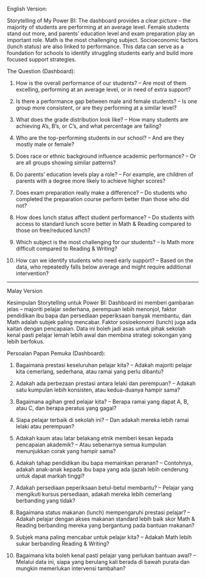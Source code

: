 English Version:

Storytelling of My Power BI:
The dashboard provides a clear picture – the majority of students are performing at an average level. Female students stand out more, and parents’ education level and exam preparation play an important role. Math is the most challenging subject. Socioeconomic factors (lunch status) are also linked to performance. This data can serve as a foundation for schools to identify struggling students early and build more focused support strategies.

The Question (Dashboard): 
1)	How is the overall performance of our students?
– Are most of them excelling, performing at an average level, or in need of extra support?

2)	Is there a performance gap between male and female students?
– Is one group more consistent, or are they performing at a similar level?

3)	What does the grade distribution look like?
– How many students are achieving A’s, B’s, or C’s, and what percentage are failing?

4)	Who are the top-performing students in our school?
– And are they mostly male or female?

5)	Does race or ethnic background influence academic performance?
– Or are all groups showing similar patterns?

6)	Do parents’ education levels play a role?
– For example, are children of parents with a degree more likely to achieve higher scores?

7)	Does exam preparation really make a difference?
– Do students who completed the preparation course perform better than those who did not?

8)	How does lunch status affect student performance?
– Do students with access to standard lunch score better in Math & Reading compared to those on free/reduced lunch?

9)	Which subject is the most challenging for our students?
– Is Math more difficult compared to Reading & Writing?

10)	How can we identify students who need early support?
– Based on the data, who repeatedly falls below average and might require additional intervention?

_____________________________________________________
Malay Version

Kesimpulan Storytelling untuk Power BI: 
Dashboard ini memberi gambaran jelas – majoriti pelajar sederhana, perempuan lebih menonjol, faktor pendidikan ibu bapa dan persediaan peperiksaan banyak membantu, dan Math adalah subjek paling mencabar. Faktor sosioekonomi (lunch) juga ada kaitan dengan pencapaian. Data ini boleh jadi asas untuk pihak sekolah kenal pasti pelajar lemah lebih awal dan membina strategi sokongan yang lebih berfokus.

Persoalan Papan Pemuka (Dashboard):
1)	Bagaimana prestasi keseluruhan pelajar kita?
– Adakah majoriti pelajar kita cemerlang, sederhana, atau ramai yang perlu dibantu?

2)	Adakah ada perbezaan prestasi antara lelaki dan perempuan?
– Adakah satu kumpulan lebih konsisten, atau kedua-duanya hampir sama?

3)	Bagaimana agihan gred pelajar kita?
– Berapa ramai yang dapat A, B, atau C, dan berapa peratus yang gagal?

4)	Siapa pelajar terbaik di sekolah ini?
– Dan adakah mereka lebih ramai lelaki atau perempuan?

5)	Adakah kaum atau latar belakang etnik memberi kesan kepada pencapaian akademik?
– Atau sebenarnya semua kumpulan menunjukkan corak yang hampir sama?

6)	Adakah tahap pendidikan ibu bapa memainkan peranan?
– Contohnya, adakah anak-anak kepada ibu bapa yang ada ijazah lebih cenderung untuk dapat markah tinggi?

7)	Adakah persediaan peperiksaan betul-betul membantu?
– Pelajar yang mengikuti kursus persediaan, adakah mereka lebih cemerlang berbanding yang tidak?

8)	Bagaimana status makanan (lunch) mempengaruhi prestasi pelajar?
– Adakah pelajar dengan akses makanan standard lebih baik skor Math & Reading berbanding mereka yang bergantung pada bantuan makanan?

9)	Subjek mana paling mencabar untuk pelajar kita?
– Adakah Math lebih sukar berbanding Reading & Writing?

10)	Bagaimana kita boleh kenal pasti pelajar yang perlukan bantuan awal?
– Melalui data ini, siapa yang berulang kali berada di bawah purata dan mungkin memerlukan intervensi tambahan?
